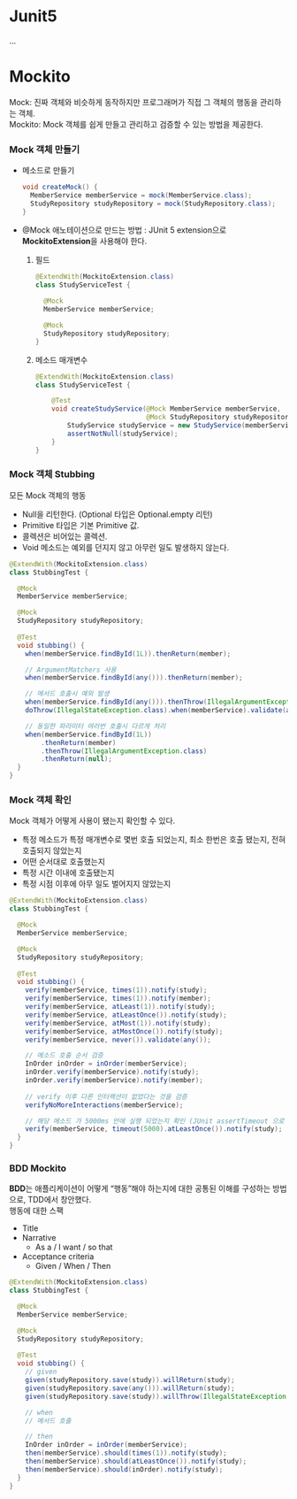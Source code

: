 # Junit5
...

# Mockito
Mock: 진짜 객체와 비슷하게 동작하지만 프로그래머가 직접 그 객체의 행동을 관리하는 객체.  
Mockito: Mock 객체를 쉽게 만들고 관리하고 검증할 수 있는 방법을 제공한다.

### **Mock 객체 만들기**

- 메소드로 만들기
    ```java
    void createMock() {
      MemberService memberService = mock(MemberService.class);
      StudyRepository studyRepository = mock(StudyRepository.class);
    }
    ```
- @Mock 애노테이션으로 만드는 방법 : JUnit 5 extension으로 **MockitoExtension**을 사용해야 한다.
    1. 필드
        ```java
        @ExtendWith(MockitoExtension.class)
        class StudyServiceTest {
    
          @Mock 
          MemberService memberService;
       
          @Mock 
          StudyRepository studyRepository;
       }
        ```
    
  2. 메소드 매개변수
        ```java
        @ExtendWith(MockitoExtension.class)
        class StudyServiceTest {
        
            @Test
            void createStudyService(@Mock MemberService memberService,
                                    @Mock StudyRepository studyRepository) {
                StudyService studyService = new StudyService(memberService, studyRepository);
                assertNotNull(studyService);
            }
        }
        ```

### **Mock 객체 Stubbing**
모든 Mock 객체의 행동
- Null을 리턴한다. (Optional 타입은 Optional.empty 리턴)
- Primitive 타입은 기본 Primitive 값.
- 콜렉션은 비어있는 콜렉션.
- Void 메소드는 예외를 던지지 않고 아무런 일도 발생하지 않는다.

```java
@ExtendWith(MockitoExtension.class)
class StubbingTest {

  @Mock
  MemberService memberService;

  @Mock
  StudyRepository studyRepository;
  
  @Test
  void stubbing() {
    when(memberService.findById(1L)).thenReturn(member);

    // ArgumentMatchers 사용
    when(memberService.findById(any())).thenReturn(member);

    // 메서드 호출시 예외 발생
    when(memberService.findById(any())).thenThrow(IllegalArgumentException.class);
    doThrow(IllegalStateException.class).when(memberService).validate(any());

    // 동일한 파라미터 여러번 호출시 다르게 처리
    when(memberService.findById(1L))
        .thenReturn(member)
        .thenThrow(IllegalArgumentException.class)
        .thenReturn(null);
  } 
}
```

### **Mock 객체 확인**
Mock 객체가 어떻게 사용이 됐는지 확인할 수 있다.
- 특정 메소드가 특정 매개변수로 몇번 호출 되었는지, 최소 한번은 호출 됐는지, 전혀 호출되지 않았는지
- 어떤 순서대로 호출했는지
- 특정 시간 이내에 호출됐는지
- 특정 시점 이후에 아무 일도 벌어지지 않았는지
```java
@ExtendWith(MockitoExtension.class)
class StubbingTest {

  @Mock
  MemberService memberService;

  @Mock
  StudyRepository studyRepository;
  
  @Test
  void stubbing() {
    verify(memberService, times(1)).notify(study);
    verify(memberService, times(1)).notify(member);
    verify(memberService, atLeast(1)).notify(study);
    verify(memberService, atLeastOnce()).notify(study);
    verify(memberService, atMost(1)).notify(study);
    verify(memberService, atMostOnce()).notify(study);
    verify(memberService, never()).validate(any());

    // 메소드 호출 순서 검증
    InOrder inOrder = inOrder(memberService);
    inOrder.verify(memberService).notify(study);
    inOrder.verify(memberService).notify(member);
    
    // verify 이후 다른 인터랙션이 없었다는 것을 검증
    verifyNoMoreInteractions(memberService);

    // 해당 메소드 가 5000ms 안에 실행 되었는지 확인 (JUnit assertTimeout 으로 검증하는것이 더 나아보임)
    verify(memberService, timeout(5000).atLeastOnce()).notify(study);
  } 
}
```

### **BDD Mockito**
**BDD**는 애플리케이션이 어떻게 “행동”해야 하는지에 대한 공통된 이해를 구성하는 방법으로, TDD에서 창안했다.  
행동에 대한 스팩
- Title
- Narrative   
  - As a  / I want / so that
- Acceptance criteria 
  - Given / When / Then

```java
@ExtendWith(MockitoExtension.class)
class StubbingTest {

  @Mock
  MemberService memberService;

  @Mock
  StudyRepository studyRepository;
  
  @Test
  void stubbing() {      
    // given
    given(studyRepository.save(study)).willReturn(study);
    given(studyRepository.save(any())).willReturn(study);
    given(studyRepository.save(study)).willThrow(IllegalStateException.class);

    // when
    // 메서드 호출

    // then
    InOrder inOrder = inOrder(memberService);
    then(memberService).should(times(1)).notify(study);
    then(memberService).should(atLeastOnce()).notify(study);
    then(memberService).should(inOrder).notify(study);
  } 
}
```